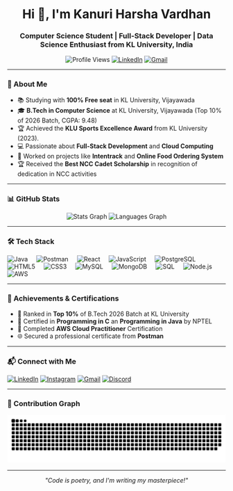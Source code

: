 <h1 align="center">Hi 👋, I'm Kanuri Harsha Vardhan</h1>
<h3 align="center">Computer Science Student | Full-Stack Developer | Data Science Enthusiast from KL University, India</h3>

<p align="center">
  <img src="https://komarev.com/ghpvc/?username=kanuriharsha&label=Profile%20Views&color=0e75b6&style=flat" alt="Profile Views" />
  <a href="https://linkedin.com/in/kanuriharsha"><img src="https://img.shields.io/badge/LinkedIn-0077B5?style=flat&logo=linkedin&logoColor=white" alt="LinkedIn" /></a>
  <a href="mailto:kanuriharsha@example.com"><img src="https://img.shields.io/badge/Gmail-D14836?style=flat&logo=gmail&logoColor=white" alt="Gmail" /></a>
</p>

---

### 🚀 About Me

- 📚 Studying with **100% Free seat** in KL University, Vijayawada
- 🎓 **B.Tech in Computer Science** at KL University, Vijayawada (Top 10% of 2026 Batch, CGPA: 9.48)
- 🏆 Achieved the **KLU Sports Excellence Award** from KL University (2023).
- 💻 Passionate about **Full-Stack Development** and **Cloud Computing**
- 🌟 Worked on projects like **Intentrack** and **Online Food Ordering System**
- 🏆 Received the **Best NCC Cadet Scholarship** in recognition of dedication in NCC activities

---

### 📊 GitHub Stats

<div align="center">
  <img src="https://github-readme-stats.vercel.app/api?username=kanuriharsha&hide_title=false&hide_rank=false&show_icons=true&include_all_commits=true&count_private=true&disable_animations=false&theme=dracula&locale=en&hide_border=true" height="150" alt="Stats Graph" />
  <img src="https://github-readme-stats.vercel.app/api/top-langs?username=kanuriharsha&locale=en&hide_title=false&layout=compact&card_width=320&langs_count=6&theme=dracula&hide_border=true" height="150" alt="Languages Graph" />
</div>

---

### 🛠️ Tech Stack

<div align="left">
  <img src="https://cdn.jsdelivr.net/gh/devicons/devicon/icons/java/java-original.svg" height="40" alt="Java" title="Java" />
  <img width="12" />

  <img src="https://cdn.jsdelivr.net/gh/devicons/devicon/icons/postman/postman-original.svg" height="40" alt="Postman" title="Postman" />
  <img width="12" />

  <img src="https://cdn.jsdelivr.net/gh/devicons/devicon/icons/react/react-original.svg" height="40" alt="React" title="React" />
  <img width="12" />

  <img src="https://cdn.jsdelivr.net/gh/devicons/devicon/icons/javascript/javascript-original.svg" height="40" alt="JavaScript" title="JavaScript" />
  <img width="12" />

  <!-- PostgreSQL -->
  <img src="https://cdn.jsdelivr.net/gh/devicons/devicon/icons/postgresql/postgresql-original.svg" height="40" alt="PostgreSQL" title="PostgreSQL" />
  <img width="12" />

  <img src="https://cdn.jsdelivr.net/gh/devicons/devicon/icons/html5/html5-original.svg" height="40" alt="HTML5" title="HTML5" />
  <img width="12" />

  <img src="https://cdn.jsdelivr.net/gh/devicons/devicon/icons/css3/css3-original.svg" height="40" alt="CSS3" title="CSS3" />
  <img width="12" />

  <!-- MySQL -->
  <img src="https://cdn.jsdelivr.net/gh/devicons/devicon/icons/mysql/mysql-original.svg" height="40" alt="MySQL" title="MySQL" />
  <img width="12" />

  <!-- MongoDB -->
  <img src="https://cdn.jsdelivr.net/gh/devicons/devicon/icons/mongodb/mongodb-original.svg" height="40" alt="MongoDB" title="MongoDB" />
  <img width="12" />

  <!-- SQL (Generic) -->
  <img src="https://cdn.jsdelivr.net/gh/devicons/devicon/icons/sqlite/sqlite-original.svg" height="40" alt="SQL" title="SQL" />
  <img width="12" />

  <!-- Node.js -->
  <img src="https://cdn.jsdelivr.net/gh/devicons/devicon/icons/nodejs/nodejs-original.svg" height="40" alt="Node.js" title="Node.js" />
  <img width="12" />

  <!-- AWS -->
  <img src="https://cdn.jsdelivr.net/gh/devicons/devicon/icons/amazonwebservices/amazonwebservices-original-wordmark.svg" height="40" alt="AWS" title="AWS" />
</div>


---

### 🏅 Achievements & Certifications

- 🥇 Ranked in **Top 10%** of B.Tech 2026 Batch at KL University
- 📜 Certified in **Programming in C** an **Programming in Java** by NPTEL
- 📜 Completed **AWS Cloud Practitioner** Certification
- 🌐 Secured a professional certificate from **Postman**

---

### 📬 Connect with Me

<div align="left">
  <a href="https://linkedin.com/in/kanuriharsha"><img src="https://img.shields.io/badge/LinkedIn-0077B5?style=for-the-badge&logo=linkedin&logoColor=white" alt="LinkedIn" /></a>
  <a href="https://instagram.com/kanuriharsha"><img src="https://img.shields.io/badge/Instagram-E4405F?style=for-the-badge&logo=instagram&logoColor=white" alt="Instagram" /></a>
  <a href="mailto:kanuriharsha@example.com"><img src="https://img.shields.io/badge/Gmail-D14836?style=for-the-badge&logo=gmail&logoColor=white" alt="Gmail" /></a>
  <a href="https://discord.com/users/kanuriharsha"><img src="https://img.shields.io/badge/Discord-7289DA?style=for-the-badge&logo=discord&logoColor=white" alt="Discord" /></a>
</div>

---

### 🐍 Contribution Graph
<div align="center">
  <img src="https://raw.githubusercontent.com/platane/snk/output/github-contribution-grid-snake-dark.svg" alt="Snake animation" />
</div>

---

<p align="center">
  <i>"Code is poetry, and I'm writing my masterpiece!"</i>
</p>
